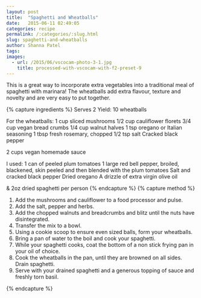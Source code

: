 ```yaml
---
layout: post
title:  "Spaghetti and Wheatballs"
date:   2015-06-11 02:49:05
categories: recipe
permalink: /:categories/:slug.html
slug: spaghetti-and-wheatballs
author: Shanna Patel
tags: 
images: 
  - url: /2015/06/vscocam-photo-3-1.jpg
    title: processed-with-vscocam-with-f2-preset-9
---
```

<p>This is a great way to incorporate extra vegetables into a traditional meal of spaghetti with marinara! The wheatballs add extra flavour, texture and novelty and are very easy to put together.</p>
{% capture ingredients %}
Serves 2
Yield: 10 wheatballs 

For the wheatballs:
1 cup sliced mushrooms
1/2 cup cauliflower florets
3/4 cup vegan bread crumbs
1/4 cup walnut halves
1 tsp oregano or Italian seasoning
1 tbsp fresh rosemary, chopped
1/2 tsp salt
Cracked black pepper

2 cups vegan homemade sauce

I used: 
1 can of peeled plum tomatoes
1 large red bell pepper, broiled, blackened, skin peeled and then blended with the plum tomatoes
Salt and cracked black pepper
Dried oregano
A drizzle of extra virgin olive oil 

&amp; 2oz dried spaghetti per person
{% endcapture %}
{% capture method %}
<ol>
<li>Add the mushrooms and cauliflower to a food processor and pulse.</li>
<li>Add the salt, pepper and herbs.</li>
<li>Add the chopped walnuts and breadcrumbs and blitz until the nuts have disintegrated.</li>
<li>Transfer the mix to a bowl.</li>
<li>Using a cookie scoop to ensure even sized balls, form your wheatballs.</li>
<li>Bring a pan of water to the boil and cook your spaghetti.</li>
<li>While your spaghetti cooks, coat the bottom of a non stick frying pan in your oil of choice.</li>
<li>Cook the wheatballs in the pan, until they are browned on all sides. Drain spaghetti.</li>
<li>Serve with your drained spaghetti and a generous topping of sauce and freshly torn basil.</li>
</ol>
{% endcapture %}
